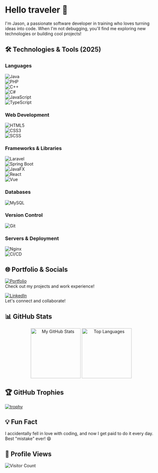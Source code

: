 # Hello traveler 👋  
I'm Jason, a passionate software developer in training who loves turning ideas into code. When I'm not debugging, you'll find me exploring new technologies or building cool projects!

## 🛠️ Technologies & Tools (2025)  
### **Languages**
![Java](https://img.shields.io/badge/Java-2%2B%20years-orange?logo=openjdk)  
![PHP](https://img.shields.io/badge/PHP-1+%20year-777BB4?logo=php)  
![C++](https://img.shields.io/badge/C%2B%2B-<1%20year-00599C?logo=c%2B%2B)  
![C#](https://img.shields.io/badge/C%23-1+%20year-239120?logo=dotnet)  
![JavaScript](https://img.shields.io/badge/JavaScript-2%2B%20years-F7DF1E?logo=javascript)  
![TypeScript](https://img.shields.io/badge/TypeScript-<1%20year-3178C6?logo=typescript)  

### **Web Development**
![HTML5](https://img.shields.io/badge/HTML5-2%2B%20years-E34F26?logo=html5)  
![CSS3](https://img.shields.io/badge/CSS3-2%2B%20years-1572B6?logo=css)  
![SCSS](https://img.shields.io/badge/SCSS-<1%20year-CC6699?logo=sass)  

### **Frameworks & Libraries**
![Laravel](https://img.shields.io/badge/Laravel-<1%20year-FF2D20?logo=laravel)  
![Spring Boot](https://img.shields.io/badge/Spring%20Boot-<1%20year-6DB33F?logo=springboot)  
![JavaFX](https://img.shields.io/badge/JavaFX-<1%20year-007396?logo=openjdk)  
![React](https://img.shields.io/badge/React-<1%20year-61DAFB?logo=react)  
![Vue](https://img.shields.io/badge/Vue-1+%20year-4FC08D?logo=vue.js)  

### **Databases**
![MySQL](https://img.shields.io/badge/MySQL-2%2B%20years-4479A1?logo=mysql)  

### **Version Control**
![Git](https://img.shields.io/badge/Git-2%2B%20years-F05032?logo=git)  

### **Servers & Deployment**
![Nginx](https://img.shields.io/badge/Nginx-1+%20year-009639?logo=nginx)  
![CI/CD](https://img.shields.io/badge/CI%2FCD-<1%20year-0A0A0A?logo=githubactions)  

## 🌐 Portfolio & Socials  

[![Portfolio](https://img.shields.io/badge/Portfolio-grapjeje.nl-%2300A98F?style=for-the-badge&logo=google-chrome&logoColor=white)](https://grapjeje.nl/)  
Check out my projects and work experience!

[![LinkedIn](https://img.shields.io/badge/LinkedIn-Jason%20van%20Loon-%230A66C2?style=for-the-badge&logo=linkedin&logoColor=white)](https://www.linkedin.com/in/jason-van-loon/)  
Let's connect and collaborate!

## 📊 GitHub Stats  

<div align="center">
  <img height="165em" src="https://github-readme-stats.vercel.app/api?username=grapjeje&show_icons=true&theme=nord&hide_border=true&count_private=true" alt="My GitHub Stats" />
  <img height="165em" src="https://github-readme-stats.vercel.app/api/top-langs/?username=grapjeje&layout=compact&theme=nord&hide_border=true" alt="Top Languages" />
</div>

## 🏆 GitHub Trophies  

[![trophy](https://github-profile-trophy.vercel.app/?username=grapjeje&theme=nord&column=7)](https://github.com/ryo-ma/github-profile-trophy)  

## 💡 Fun Fact  
I accidentally fell in love with coding, and now I get paid to do it every day. Best "mistake" ever! 😄  

## 👀 Profile Views
![Visitor Count](https://komarev.com/ghpvc/?username=grapjeje&color=blue&style=flat)  
